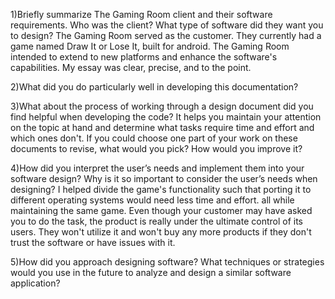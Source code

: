 1)Briefly summarize The Gaming Room client and their software requirements. Who was the client? What type of software did they want you to design?
  The Gaming Room served as the customer. They currently had a game named Draw It or Lose It, built for android. The Gaming Room intended to extend to new platforms and enhance the software's capabilities. My essay was clear, precise, and to the point.

2)What did you do particularly well in developing this documentation?

3)What about the process of working through a design document did you find helpful when developing the code?
  It helps you maintain your attention on the topic at hand and determine what tasks require time and effort and which ones don't.
If you could choose one part of your work on these documents to revise, what would you pick? How would you improve it?


4)How did you interpret the user’s needs and implement them into your software design? Why is it so important to consider the user’s needs when designing?
  I helped divide the game's functionality such that porting it to different operating systems would need less time and effort. all while maintaining the same game. Even though your customer may have asked you to do the task, the product is really under the ultimate control of its users. They won't utilize it and won't buy any more products if they don't trust the software or have issues with it.

5)How did you approach designing software? What techniques or strategies would you use in the future to analyze and design a similar software application?
